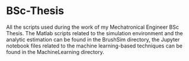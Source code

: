 # BSc-Thesis
All the scripts used during the work of my Mechatronical Engineer BSc Thesis.
The Matlab scripts related to the simulation environment and the analytic estimation can be found in the BrushSim directory, the Jupyter notebook files related to the machine learning-based techniques can be found in the MachineLearning directory.
